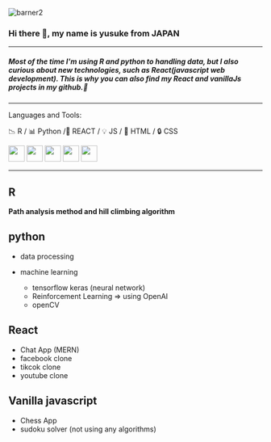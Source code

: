 ![barner2](https://user-images.githubusercontent.com/66249668/114359667-2d81de80-9baf-11eb-86a6-1589f6d65334.jpg)

### Hi there 👋, my name is yusuke from JAPAN

---

##### Most of the time I'm using R and python to handling data, but I also curious about new technologies, such as React(javascript web development). This is why you can also find my React and vanillaJs projects in my github.👋

---

Languages and Tools:

:chart_with_downwards_trend: R / :bar_chart: Python /:hammer: REACT / :bulb: JS / :key: HTML / :lock: CSS 

<span style="color:#276DC3"> 
 <img height="32" width="32" src="https://cdn.jsdelivr.net/npm/simple-icons@v4/icons/r.svg" />
</span>
<img height="32" width="32" src="https://cdn.jsdelivr.net/npm/simple-icons@v4/icons/python.svg" />
<img height="32" width="32" src="https://cdn.jsdelivr.net/npm/simple-icons@v4/icons/tensorflow.svg" />
<img height="32" width="32" src="https://cdn.jsdelivr.net/npm/simple-icons@v4/icons/keras.svg" />
<img height="32" width="32" src="https://cdn.jsdelivr.net/npm/simple-icons@v4/icons/react.svg" />

---
## R
**Path analysis method and hill climbing algorithm**

## python 
 - data processing


 - machine learning
    - tensorflow keras (neural network)
    - Reinforcement Learning => using OpenAI
    - openCV
    
 ## React
 
 - Chat App (MERN) 
 - facebook clone 
 - tikcok clone
 - youtube clone
 

## Vanilla javascript 

- Chess App 
- sudoku solver (not using any algorithms)

